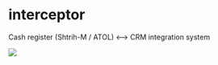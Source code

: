 # interceptor

Cash register (Shtrih-M / ATOL) <--> СRM integration system

![](http://mig1023.ru/images/interceptor/main.png)
